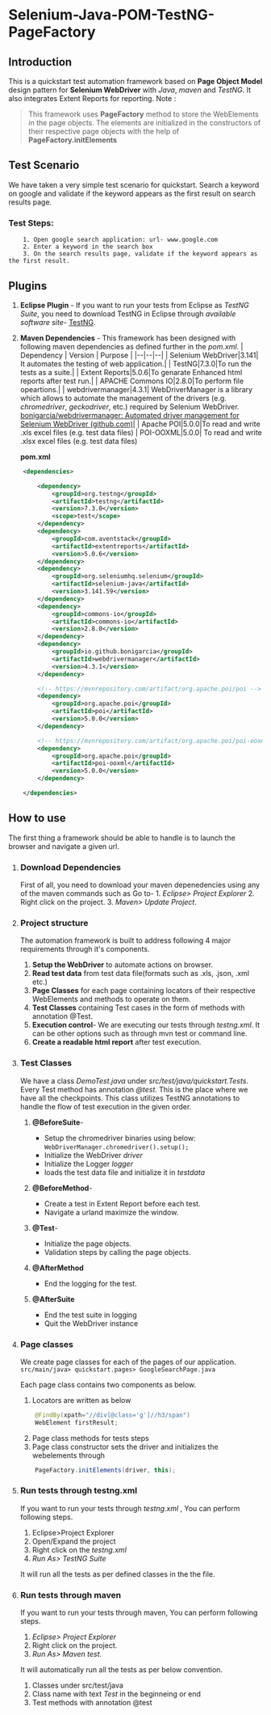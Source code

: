# Selenium-Java-POM-TestNG-PageFactory
## Introduction
This is a quickstart test automation framework based on **Page Object Model** design pattern for **Selenium WebDriver** with *Java*, *maven* and *TestNG*. It also integrates Extent Reports for reporting.
Note :

> This framework uses **PageFactory** method to store the WebElements in the page objects. The elements are initialized in the constructors of their respective  page objects with the help of **PageFactory.initElements**


## Test Scenario
We have taken a very simple test scenario for quickstart.
Search a keyword on google and validate if the keyword appears as the first result on search results page.

### Test Steps:
		1. Open google search application: url- www.google.com
		2. Enter a keyword in the search box
		3. On the search results page, validate if the keyword appears as the first result.
	
## Plugins

 1. **Eclipse Plugin** - If you want to run your tests from Eclipse as *TestNG Suite*, you need to download TestNG in Eclipse through *available software site*-  [TestNG](https://dl.bintray.com/testng-team/testng-eclipse-release/).

2. **Maven Dependencies** - This framework has been designed with following maven dependencies as defined further in the *pom.xml*.
	| Dependency | Version | Purpose |
	|--|--|--|
	| Selenium WebDriver|3.141| It automates the testing of web application.|
	| TestNG|7.3.0|To run the tests as a suite.|
	| Extent Reports|5.0.6|To genarate Enhanced html reports after test run.|
	| APACHE Commons IO|2.8.0|To perform file opeartions.|
	| webdrivermanager|4.3.1| WebDriverManager is a library which allows to automate the management of the drivers (e.g. _chromedriver_, _geckodriver_, etc.) required by Selenium WebDriver. [bonigarcia/webdrivermanager: Automated driver management for Selenium WebDriver (github.com)](https://github.com/bonigarcia/webdrivermanager#basic-usage)|
	| Apache POI|5.0.0|To read and write .xls excel files (e.g. test data files)
	| POI-OOXML|5.0.0| To read and write .xlsx excel files (e.g. test data files)


	**pom.xml**
```xml
	<dependencies>

		<dependency>
			<groupId>org.testng</groupId>
			<artifactId>testng</artifactId>
			<version>7.3.0</version>
			<scope>test</scope>
		</dependency>
		<dependency>
			<groupId>com.aventstack</groupId>
			<artifactId>extentreports</artifactId>
			<version>5.0.6</version>
		</dependency>
		<dependency>
			<groupId>org.seleniumhq.selenium</groupId>
			<artifactId>selenium-java</artifactId>
			<version>3.141.59</version>
		</dependency>
		<dependency>
			<groupId>commons-io</groupId>
			<artifactId>commons-io</artifactId>
			<version>2.8.0</version>
		</dependency>
		<dependency>
			<groupId>io.github.bonigarcia</groupId>
			<artifactId>webdrivermanager</artifactId>
			<version>4.3.1</version>
		</dependency>

		<!-- https://mvnrepository.com/artifact/org.apache.poi/poi -->
		<dependency>
			<groupId>org.apache.poi</groupId>
			<artifactId>poi</artifactId>
			<version>5.0.0</version>
		</dependency>

		<!-- https://mvnrepository.com/artifact/org.apache.poi/poi-ooxml -->
		<dependency>
			<groupId>org.apache.poi</groupId>
			<artifactId>poi-ooxml</artifactId>
			<version>5.0.0</version>
		</dependency>

	</dependencies>
``` 

## How to use
The first thing a framework should be able to handle is to launch the browser and navigate a given url.

 1. ### Download Dependencies
 
	First of all, you need to download your maven depenedencies using any of the maven commands such as 
	Go to-
		 1. *Eclipse> Project Explorer*
		 2. Right click on the project.
		 3. *Maven> Update Project*.
 

 2. ### Project structure
	The automation framework is built to address following 4 major requirements through it's components.

	1. **Setup the WebDriver** to automate actions on browser.
	2. **Read test data** from test data file(formats such as .xls, .json, .xml etc.)
	3. **Page Classes** for each page containing locators of their respective WebElements and methods to operate on them.		 
	4. **Test Classes** containing Test cases in the form of methods with annotation @Test.
	5. **Execution control**- We are executing our tests through *testng.xml*. It can be other options such as through mvn test or command line.
	6. **Create a readable html report** after test execution.
		 
3. ### Test Classes		
	We have a class *DemoTest.java* under *src/test/java/quickstart.Tests*. 
	Every Test method has annotation *@test*. This is the place where we have all the checkpoints.	This class utilizes TestNG annotations to handle the flow of test execution in the given order.
	
	1. **@BeforeSuite**- 
		 - Setup the chromedriver binaries using below: 
			`WebDriverManager.chromedriver().setup();`			
		 - Initialize the WebDriver *driver*
		 - Initialize the Logger *logger*
		 - loads the test data file and initialize it in *testdata*
		 
	2. **@BeforeMethod**- 			
		 - Create a test in Extent Report before each test.
		 - Navigate a urland maximize the window.

	3. **@Test**- 
		
		 - Initialize the page objects.
		 - Validation steps by calling the page objects.

	4. **@AfterMethod**	

		 - End the logging for the test.

	5. **@AfterSuite**	

		 - End the test suite in logging
		 - Quit the WebDriver instance



3. ### Page classes
	We create page classes for each of the pages of our application. 
	`src/main/java> quickstart.pages> GoogleSearchPage.java`

	Each page class contains two components as below.
	1. Locators are written as below
	```java
		@FindBy(xpath="//div[@class='g']//h3/span")
		WebElement firstResult;
	```
	2. Page class methods for tests steps
	3. Page class constructor sets the driver and initializes the webelements through 
	```java
		PageFactory.initElements(driver, this);
	```

 5. ### Run tests through testng.xml
	 If you want to run your tests through *testng.xml* , You can perform following steps.

	 1. Eclipse>Project Explorer
	 2. Open/Expand the project
	 3. Right click on the *testng.xml*
	 4. *Run As> TestNG Suite*

	It will run all the tests as per defined classes in the the file.
	 
 6. ### Run tests through maven
	 If you want to run your tests through maven, You can perform following steps.
	1. *Eclipse> Project Explorer*
	2. Right click on the project.
	3. *Run As> Maven test*.

			 
	It will automatically run all the tests as per below convention.
	
	 1. Classes under src/test/java
	 2. Class name with text *Test* in the beginneing or end
	 3. Test methods with annotation @test


